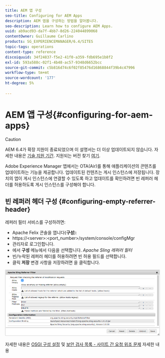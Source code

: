 ```yaml
---
title: AEM 앱 구성
seo-title: Configuring for AEM Apps
description: AEM 앱을 구성하는 방법을 알아봅니다.
seo-description: Learn how to configure AEM Apps.
uuid: ab9acd93-da7f-4bb7-8d26-224044899068
contentOwner: Guillaume Carlino
products: SG_EXPERIENCEMANAGER/6.4/SITES
topic-tags: operations
content-type: reference
discoiquuid: 34f24837-f5e2-41f0-a359-fdb695e1b8f2
exl-id: 593a588c-02f1-4b48-ac57-9348d6652bcc
source-git-commit: c5b816d74c6f02f85476d16868844f39b4c47996
workflow-type: tm+mt
source-wordcount: '177'
ht-degree: 5%

---
```


# AEM 앱 구성{#configuring-for-aem-apps}

>[!CAUTION]
>
>AEM 6.4가 확장 지원이 종료되었으며 이 설명서는 더 이상 업데이트되지 않습니다. 자세한 내용은 [기술 지원 기간](https://helpx.adobe.com/kr/support/programs/eol-matrix.html). 지원되는 버전 찾기 [여기](https://experienceleague.adobe.com/docs/).

Adobe Experience Manager 앱에서는 OTA(Air)를 통해 애플리케이션의 콘텐츠를 업데이트하는 기능을 제공합니다. 업데이트된 컨텐츠는 게시 인스턴스에 저장됩니다. 장치의 앱이 게시 인스턴스에 연결할 수 있도록 하고 업데이트를 확인하려면 빈 레퍼러 헤더를 허용하도록 게시 인스턴스를 구성해야 합니다.

## 빈 레퍼러 헤더 구성 {#configuring-empty-referrer-header}

레퍼러 필터 서비스를 구성하려면:

* Apache Felix 콘솔을 엽니다(**구성**):
* https://&lt;server>:&lt;port_number>/system/console/configMgr
* 관리자로 로그인합니다.
* 에서 **구성** 메뉴에서 다음을 선택합니다. *Apache Sling 레퍼러 필터*
* 빈/누락된 레퍼러 헤더를 허용하려면 빈 허용 필드를 선택합니다.
* 클릭 **저장** 변경 사항을 저장하려면 을 클릭합니다.

![chlimage_1-58](assets/chlimage_1-58.png)

자세한 내용은 [OSGI 구성 설정](/help/sites-deploying/osgi-configuration-settings.md) 및 [보안 검사 목록 - 사이트 간 요청 위조 문제](/help/sites-administering/security-checklist.md#protect-against-cross-site-request-forgery) 자세한 내용
